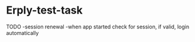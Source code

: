 # Erply-test-task

TODO 
-session renewal
-when app started check for session, if valid, login automatically

